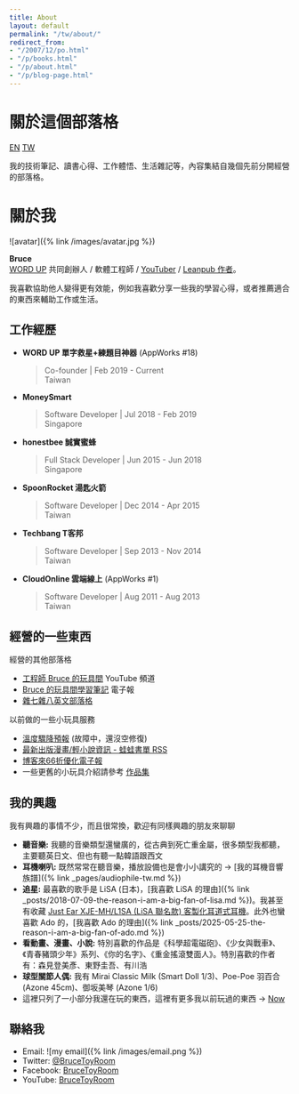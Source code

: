 ```yaml
---
title: About
layout: default
permalink: "/tw/about/"
redirect_from:
- "/2007/12/po.html"
- "/p/books.html"
- "/p/about.html"
- "/p/blog-page.html"
---
```


# 關於這個部落格

<a href="/en/about/" class="lang-btn">EN</a>
<a href="/tw/about" class="lang-btn lang-current">TW</a>

我的技術筆記、讀書心得、工作體悟、生活雜記等，內容集結自幾個先前分開經營的部落格。

<a name="me"></a>
# 關於我

![avatar]({% link /images/avatar.jpg %})

**Bruce**  
[WORD UP](https://about.wordup.com.tw/) 共同創辦人 / 軟體工程師 / [YouTuber](https://www.youtube.com/@bruceToyRoom) / [Leanpub 作者](https://leanpub.com/effective-life)。

我喜歡協助他人變得更有效能，例如我喜歡分享一些我的學習心得，或者推薦適合的東西來輔助工作或生活。

## 工作經歷

* **WORD UP 單字救星+練題目神器** (AppWorks #18)  
  > Co-founder | Feb 2019 - Current  
  > Taiwan
* **MoneySmart**  
  > Software Developer | Jul 2018 - Feb 2019  
  > Singapore
* **honestbee 誠實蜜蜂**  
  > Full Stack Developer | Jun 2015 - Jun 2018  
  > Singapore
* **SpoonRocket 湯匙火箭**  
  > Software Developer | Dec 2014 - Apr 2015  
  > Taiwan
* **Techbang T客邦**  
  > Software Developer | Sep 2013 - Nov 2014  
  > Taiwan
* **CloudOnline 雲端線上** (AppWorks #1)  
  > Software Developer | Aug 2011 - Aug 2013  
  > Taiwan

## 經營的一些東西

經營的其他部落格

* [工程師 Bruce 的玩具間](https://www.youtube.com/@bruceToyRoom) YouTube 頻道
* [Bruce 的玩具間學習筆記](https://newsletter.bruceli.net/) 電子報
* [雜七雜八英文部落格](http://english.bruceli.net/)

以前做的一些小玩具服務

* [溫度驟降預報](http://chill.bruceli.net/) (故障中，還沒空修復)
* [最新出版漫畫/輕小說資訊 - 蛙蛙書單 RSS](http://wawarss.bruceli.net/)
* [博客來66折優化電子報](http://books66.bruceli.net/)
* 一些更舊的小玩具介紹請參考 [作品集](/tw/works/)

## 我的興趣

我有興趣的事情不少，而且很常換，歡迎有同樣興趣的朋友來聊聊

* **聽音樂:** 我聽的音樂類型還蠻廣的，從古典到死亡重金屬，很多類型我都聽，主要聽英日文、但也有聽一點韓語跟西文
* **耳機喇叭:** 既然常常在聽音樂，播放設備也是會小小講究的 → [我的耳機音響族譜]({% link _pages/audiophile-tw.md %})
* **追星:** 最喜歡的歌手是 LiSA (日本)，[我喜歡 LiSA 的理由]({% link _posts/2018-07-09-the-reason-i-am-a-big-fan-of-lisa.md %})。我甚至有收藏 [Just Ear XJE-MH/L1SA (LiSA 聯名款) 客製化耳道式耳機](https://medium.com/p/8af29b49c6f6)。此外也蠻喜歡 Ado 的，[我喜歡 Ado 的理由]({% link _posts/2025-05-25-the-reason-i-am-a-big-fan-of-ado.md %})
* **看動畫、漫畫、小說:** 特別喜歡的作品是《科學超電磁砲》、《少女與戰車》、《青春豬頭少年》系列、《你的名字》、《重金搖滾雙面人》。特別喜歡的作者有：森見登美彥、東野圭吾、有川浩
* **球型關節人偶:** 我有 Mirai Classic Milk (Smart Doll 1/3)、Poe-Poe 羽百合 (Azone 45cm)、御坂美琴 (Azone 1/6)
* 這裡只列了一小部分我還在玩的東西，這裡有更多我以前玩過的東西 → <a href="/tw/now">Now</a>

## 聯絡我

* Email: ![my email]({% link /images/email.png %})
* Twitter: [@BruceToyRoom](https://twitter.com/BruceToyRoom)
* Facebook: [BruceToyRoom](https://www.facebook.com/BruceToyRoom)
* YouTube: [BruceToyRoom](https://www.youtube.com/BruceToyRoom)
